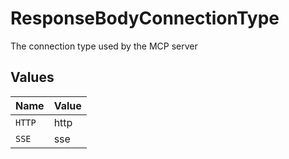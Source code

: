 # ResponseBodyConnectionType

The connection type used by the MCP server


## Values

| Name   | Value  |
| ------ | ------ |
| `HTTP` | http   |
| `SSE`  | sse    |